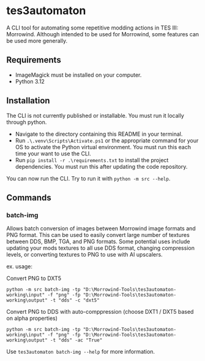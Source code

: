 # tes3automaton

A CLI tool for automating some repetitive modding actions in TES III: Morrowind. Although intended to be used for Morrowind, some features can be used more generally.

## Requirements

- ImageMagick must be installed on your computer.
- Python 3.12

## Installation

The CLI is not currently published or installable. You must run it locally through python.

- Navigate to the directory containing this README in your terminal.
- Run `.\.venv\Scripts\Activate.ps1` or the appropriate command for your OS to activate the Python virtual environment. You must run this each time your want to use the CLI.
- Run `pip install -r .\requirements.txt` to install the project dependencies. You must run this after updating the code repository.

You can now run the CLI. Try to run it with `python -m src --help`.

## Commands

### batch-img

Allows batch conversion of images between Morrowind image formats and PNG format. This can be used to easily convert large number of textures between DDS, BMP, TGA, and PNG formats. Some potential uses include updating your mods textures to all use DDS format, changing compression levels, or converting textures to PNG to use with AI upscalers.

ex. usage:

Convert PNG to DXT5

```
python -m src batch-img -tp "D:\Morrowind-Tools\tes3automaton-working\input" -f "png" -fp "D:\Morrowind-Tools\tes3automaton-working\output" -t "dds" -c "dxt5"
```

Convert PNG to DDS with auto-comppression (choose DXT1 / DXT5 based on alpha properties)

```
python -m src batch-img -tp "D:\Morrowind-Tools\tes3automaton-working\input" -f "png" -fp "D:\Morrowind-Tools\tes3automaton-working\output" -t "dds" -ac "True"
```

Use `tes3automaton batch-img --help` for more information.
